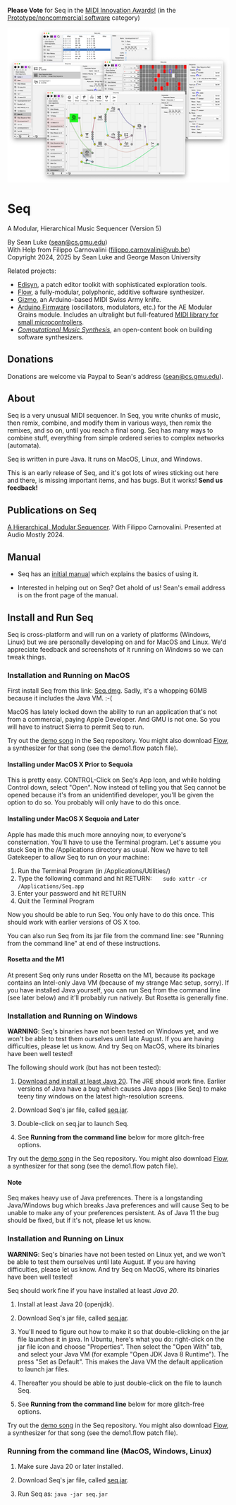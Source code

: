 **Please Vote** for Seq in the [MIDI Innovation Awards!](https://midi.org/innovation-awards) (in the [Prototype/noncommercial software](https://midi.org/innovation-awards-2025-proto-software) category)  


![Seq Splash Banner](docs/web/seq.png)

# Seq  
A Modular, Hierarchical Music Sequencer (Version 5)

By Sean Luke (sean@cs.gmu.edu)  
With Help from Filippo Carnovalini (filippo.carnovalini@vub.be)  
Copyright 2024, 2025 by Sean Luke and George Mason University

Related projects:  

* [Edisyn](https://github.com/eclab/edisyn), a patch editor toolkit with sophisticated exploration tools.
* [Flow](https://github.com/eclab/flow), a fully-modular, polyphonic, additive software synthesizer.
* [Gizmo](https://cs.gmu.edu/~sean/projects/gizmo/), an Arduino-based MIDI Swiss Army knife.
* [Arduino Firmware](https://github.com/eclab/grains) (oscillators, modulators, etc.) for the AE Modular Grains module.  Includes an ultralight but full-featured [MIDI library for small microcontrollers](https://github.com/eclab/grains/tree/main/midi).
* [*Computational Music Synthesis*](https://cs.gmu.edu/~sean/book/synthesis/), an open-content book on building software synthesizers.

## Donations

Donations are welcome via Paypal to Sean's address (sean@cs.gmu.edu).

## About

Seq is a very unusual MIDI sequencer.  In Seq, you write chunks of music, then remix, combine, and modify them in various ways, then remix the remixes, and so on, until you reach a final song. Seq has many ways to combine stuff, everything from simple ordered series to complex networks (automata).

Seq is written in pure Java.  It runs on MacOS, Linux, and Windows.

This is an early release of Seq, and it's got lots of wires sticking out here and there, is missing important items, and has bugs. But it works!  **Send us feedback!**

## Publications on Seq 

[A Hierarchical, Modular Sequencer](https://cs.gmu.edu/~sean/papers/audiomostly24.pdf).  With Filippo Carnovalini. Presented at Audio Mostly 2024.


## Manual

* Seq has an [initial manual](https://cs.gmu.edu/~eclab/projects/seq/seq.pdf) which explains the basics of using it.

* Interested in helping out on Seq?  Get ahold of us! Sean's email address is on the front page of the manual.

## Install and Run Seq

Seq is cross-platform and will run on a variety of platforms (Windows, Linux) but we are personally developing on and for MacOS and Linux. We'd appreciate feedback and screenshots of it running on Windows so we can tweak things.


### Installation and Running on MacOS

First install Seq from this link: [Seq.dmg](https://cs.gmu.edu/~eclab/projects/seq/Seq.dmg). 
Sadly, it's a whopping 60MB because it includes the Java VM.  :-(

MacOS has lately locked down the ability to run an application that's not from a commercial, paying Apple Developer.  And GMU is not one.  So you will have to instruct Sierra to permit Seq to run.

Try out the [demo song](https://github.com/eclab/seq/tree/main/songs) in the Seq repository.  You might also download [Flow](https://github.com/eclab/flow), a synthesizer for that song (see the demo1.flow patch file).

#### Installing under MacOS X Prior to Sequoia

This is pretty easy. CONTROL-Click on Seq's App Icon, and while holding Control down, select "Open".  Now instead of telling you that Seq cannot be opened because it's from an unidentified developer, you'll be given the option to do so. You probably will only have to do this once.

#### Installing under MacOS X Sequoia and Later

Apple has made this much more annoying now, to everyone's consternation.  You'll have to use the Terminal program.  Let's assume you stuck Seq in the /Applications directory as usual.  Now we have to tell Gatekeeper to allow Seq to run on your machine:

1. Run the Terminal Program (in /Applications/Utilities/)
2. Type the following command and hit RETURN: `   sudo xattr -cr /Applications/Seq.app`
4. Enter your password and hit RETURN
5. Quit the Terminal Program

Now you should be able to run Seq.  You only have to do this once.  This should work with earlier versions of OS X too. 

You can also run Seq from its jar file from the command line: see "Running from the command line" at end of these instructions. 

#### Rosetta and the M1

At present Seq only runs under Rosetta on the M1, because its package contains an Intel-only Java VM (because of my strange Mac setup, sorry).  If you have installed Java yourself, you can run Seq from the command line (see later below) and it'll probably run natively.  But Rosetta is generally fine.




### Installation and Running on Windows

**WARNING**: Seq's binaries have not been tested on Windows yet, and we won't be able to test them ourselves until late August.  If you are having difficulties, please let us know.  And try Seq on MacOS, where its binaries have been well tested!

The following should work (but has not been tested):

1. [Download and install at least Java 20](https://www.oracle.com/technetwork/java/javase/downloads).  The JRE should work fine.  Earlier versions of Java have a bug which causes Java apps (like Seq) to make teeny tiny windows on the latest high-resolution screens.

2. Download Seq's jar file, called [seq.jar](https://cs.gmu.edu/~eclab/projects/seq/seq.jar).

3. Double-click on seq.jar to launch Seq.

4. See **Running from the command line** below for more glitch-free options.

Try out the [demo song](https://github.com/eclab/seq/tree/main/songs) in the Seq repository.  You might also download [Flow](https://github.com/eclab/flow), a synthesizer for that song (see the demo1.flow patch file).


#### Note

Seq makes heavy use of Java preferences.  There is a longstanding Java/Windows bug which breaks Java preferences and will cause Seq to be unable to make any of your preferences persistent.  As of Java 11 the bug should be fixed, but if it's not, please let us know.


### Installation and Running on Linux

**WARNING**: Seq's binaries have not been tested on Linux yet, and we won't be able to test them ourselves until late August.  If you are having difficulties, please let us know.  And try Seq on MacOS, where its binaries have been well tested!

Seq should work fine if you have installed at least *Java 20*.

1. Install at least Java 20 (openjdk).

2. Download Seq's jar file, called [seq.jar](https://cs.gmu.edu/~eclab/projects/seq/seq.jar).

3. You'll need to figure out how to make it so that double-clicking on the jar file launches it in java.  In Ubuntu, here's what you do: right-click on the jar file icon and choose "Properties".  Then select the "Open With" tab, and select your Java VM (for example "Open JDK Java 8 Runtime").  The press "Set as Default".  This makes the Java VM the default application to launch jar files.

4. Thereafter you should be able to just double-click on the file to launch Seq.

6. See **Running from the command line** below for more glitch-free options.

Try out the [demo song](https://github.com/eclab/seq/tree/main/songs) in the Seq repository.  You might also download [Flow](https://github.com/eclab/flow), a synthesizer for that song (see the demo1.flow patch file).


### Running from the command line (MacOS, Windows, Linux)

1. Make sure Java 20 or later installed.

2. Download Seq's jar file, called [seq.jar](https://cs.gmu.edu/~eclab/projects/seq/seq.jar).

3. Run Seq as:   `java -jar seq.jar`


